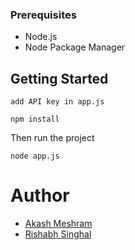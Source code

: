 ### Prerequisites <a name = "Prerequisites"></a>
* Node.js
* Node Package Manager

## Getting Started 
```
add API key in app.js
```

```
npm install
```

Then run the project
```
node app.js
```

# Author <a name = "authors"></a>
- [Akash Meshram](https://github.com/akashmeshram)
- [Rishabh Singhal](https://github.com/rishabh30) 
